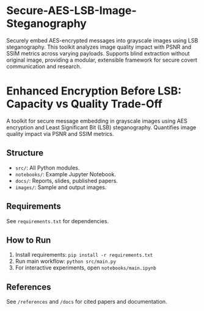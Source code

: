 # Secure-AES-LSB-Image-Steganography
Securely embed AES-encrypted messages into grayscale images using LSB steganography. This toolkit analyzes image quality impact with PSNR and SSIM metrics across varying payloads. Supports blind extraction without original image, providing a modular, extensible framework for secure covert communication and research.

# Enhanced Encryption Before LSB: Capacity vs Quality Trade-Off

A toolkit for secure message embedding in grayscale images using AES encryption and Least Significant Bit (LSB) steganography. Quantifies image quality impact via PSNR and SSIM metrics. 

## Structure

- `src/`: All Python modules.
- `notebooks/`: Example Jupyter Notebook.
- `docs/`: Reports, slides, published papers.
- `images/`: Sample and output images.

## Requirements

See `requirements.txt` for dependencies.

## How to Run

1. Install requirements: `pip install -r requirements.txt`
2. Run main workflow: `python src/main.py`
3. For interactive experiments, open `notebooks/main.ipynb`

## References

See `/references` and `/docs` for cited papers and documentation.

